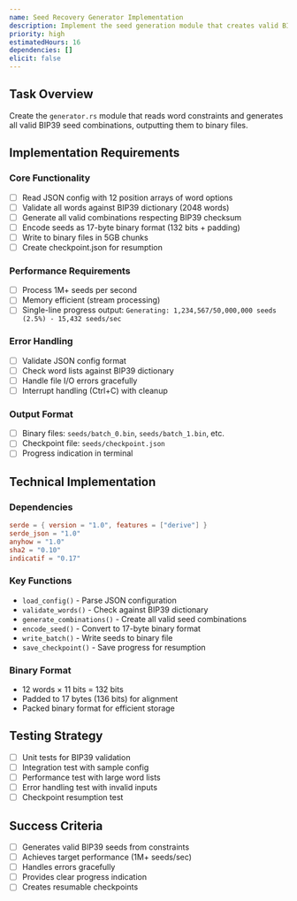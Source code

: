 ```yaml
---
name: Seed Recovery Generator Implementation
description: Implement the seed generation module that creates valid BIP39 combinations from partial constraints
priority: high
estimatedHours: 16
dependencies: []
elicit: false
---
```


## Task Overview
Create the `generator.rs` module that reads word constraints and generates all valid BIP39 seed combinations, outputting them to binary files.

## Implementation Requirements

### Core Functionality
- [ ] Read JSON config with 12 position arrays of word options
- [ ] Validate all words against BIP39 dictionary (2048 words)
- [ ] Generate all valid combinations respecting BIP39 checksum
- [ ] Encode seeds as 17-byte binary format (132 bits + padding)
- [ ] Write to binary files in 5GB chunks
- [ ] Create checkpoint.json for resumption

### Performance Requirements
- [ ] Process 1M+ seeds per second
- [ ] Memory efficient (stream processing)
- [ ] Single-line progress output: `Generating: 1,234,567/50,000,000 seeds (2.5%) - 15,432 seeds/sec`

### Error Handling
- [ ] Validate JSON config format
- [ ] Check word lists against BIP39 dictionary
- [ ] Handle file I/O errors gracefully
- [ ] Interrupt handling (Ctrl+C) with cleanup

### Output Format
- [ ] Binary files: `seeds/batch_0.bin`, `seeds/batch_1.bin`, etc.
- [ ] Checkpoint file: `seeds/checkpoint.json`
- [ ] Progress indication in terminal

## Technical Implementation

### Dependencies
```toml
serde = { version = "1.0", features = ["derive"] }
serde_json = "1.0"
anyhow = "1.0"
sha2 = "0.10"
indicatif = "0.17"
```

### Key Functions
- `load_config()` - Parse JSON configuration
- `validate_words()` - Check against BIP39 dictionary
- `generate_combinations()` - Create all valid seed combinations
- `encode_seed()` - Convert to 17-byte binary format
- `write_batch()` - Write seeds to binary file
- `save_checkpoint()` - Save progress for resumption

### Binary Format
- 12 words × 11 bits = 132 bits
- Padded to 17 bytes (136 bits) for alignment
- Packed binary format for efficient storage

## Testing Strategy
- [ ] Unit tests for BIP39 validation
- [ ] Integration test with sample config
- [ ] Performance test with large word lists
- [ ] Error handling test with invalid inputs
- [ ] Checkpoint resumption test

## Success Criteria
- [ ] Generates valid BIP39 seeds from constraints
- [ ] Achieves target performance (1M+ seeds/sec)
- [ ] Handles errors gracefully
- [ ] Provides clear progress indication
- [ ] Creates resumable checkpoints
